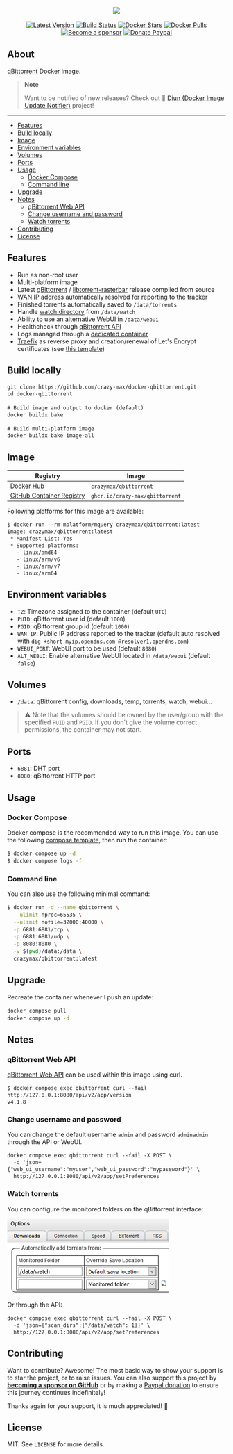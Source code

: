 <p align="center"><a href="https://github.com/crazy-max/docker-qbittorrent" target="_blank"><img height="128" src=".github/docker-qbittorrent.jpg"></a></p>

<p align="center">
  <a href="https://hub.docker.com/r/crazymax/qbittorrent/tags?page=1&ordering=last_updated"><img src="https://img.shields.io/github/v/tag/crazy-max/docker-qbittorrent?label=version&style=flat-square" alt="Latest Version"></a>
  <a href="https://github.com/crazy-max/docker-qbittorrent/actions?workflow=build"><img src="https://img.shields.io/github/actions/workflow/status/crazy-max/docker-qbittorrent/build.yml?branch=master&label=build&logo=github&style=flat-square" alt="Build Status"></a>
  <a href="https://hub.docker.com/r/crazymax/qbittorrent/"><img src="https://img.shields.io/docker/stars/crazymax/qbittorrent.svg?style=flat-square&logo=docker" alt="Docker Stars"></a>
  <a href="https://hub.docker.com/r/crazymax/qbittorrent/"><img src="https://img.shields.io/docker/pulls/crazymax/qbittorrent.svg?style=flat-square&logo=docker" alt="Docker Pulls"></a>
  <br /><a href="https://github.com/sponsors/crazy-max"><img src="https://img.shields.io/badge/sponsor-crazy--max-181717.svg?logo=github&style=flat-square" alt="Become a sponsor"></a>
  <a href="https://www.paypal.me/crazyws"><img src="https://img.shields.io/badge/donate-paypal-00457c.svg?logo=paypal&style=flat-square" alt="Donate Paypal"></a>
</p>

## About

[qBittorrent](https://www.qbittorrent.org/) Docker image.

> **Note**
> 
> Want to be notified of new releases? Check out 🔔 [Diun (Docker Image Update Notifier)](https://github.com/crazy-max/diun)
> project!

___

* [Features](#features)
* [Build locally](#build-locally)
* [Image](#image)
* [Environment variables](#environment-variables)
* [Volumes](#volumes)
* [Ports](#ports)
* [Usage](#usage)
  * [Docker Compose](#docker-compose)
  * [Command line](#command-line)
* [Upgrade](#upgrade)
* [Notes](#notes)
  * [qBittorrent Web API](#qbittorrent-web-api)
  * [Change username and password](#change-username-and-password)
  * [Watch torrents](#watch-torrents)
* [Contributing](#contributing)
* [License](#license)

## Features

* Run as non-root user
* Multi-platform image
* Latest [qBittorrent](https://github.com/qbittorrent/qBittorrent) / [libtorrent-rasterbar](https://github.com/arvidn/libtorrent) release compiled from source
* WAN IP address automatically resolved for reporting to the tracker
* Finished torrents automatically saved to `/data/torrents`
* Handle [watch directory](#watch-torrents) from `/data/watch`
* Ability to use an [alternative WebUI](https://github.com/qbittorrent/qBittorrent/wiki/Alternate-WebUI-usage) in `/data/webui`
* Healthcheck through [qBittorrent API](https://github.com/qbittorrent/qBittorrent/wiki/Web-API-Documentation)
* Logs managed through a [dedicated container](examples/traefik/compose.yml)
* [Traefik](https://github.com/containous/traefik-library-image) as reverse proxy and creation/renewal of Let's Encrypt certificates (see [this template](examples/traefik))

## Build locally

```shell
git clone https://github.com/crazy-max/docker-qbittorrent.git
cd docker-qbittorrent

# Build image and output to docker (default)
docker buildx bake

# Build multi-platform image
docker buildx bake image-all
```

## Image

| Registry                                                                                         | Image                           |
|--------------------------------------------------------------------------------------------------|---------------------------------|
| [Docker Hub](https://hub.docker.com/r/crazymax/qbittorrent/)                                            | `crazymax/qbittorrent`                 |
| [GitHub Container Registry](https://github.com/users/crazy-max/packages/container/package/qbittorrent)  | `ghcr.io/crazy-max/qbittorrent`        |

Following platforms for this image are available:

```
$ docker run --rm mplatform/mquery crazymax/qbittorrent:latest
Image: crazymax/qbittorrent:latest
 * Manifest List: Yes
 * Supported platforms:
   - linux/amd64
   - linux/arm/v6
   - linux/arm/v7
   - linux/arm64
```

## Environment variables

* `TZ`: Timezone assigned to the container (default `UTC`)
* `PUID`: qBittorrent user id (default `1000`)
* `PGID`: qBittorrent group id (default `1000`)
* `WAN_IP`: Public IP address reported to the tracker (default auto resolved with `dig +short myip.opendns.com @resolver1.opendns.com`)
* `WEBUI_PORT`: WebUI port to be used (default `8080`)
* `ALT_WEBUI`: Enable alternative WebUI located in `/data/webui` (default `false`)

## Volumes

* `/data`: qBittorrent config, downloads, temp, torrents, watch, webui...

> :warning: Note that the volumes should be owned by the user/group with the specified `PUID` and `PGID`.
> If you don't give the volume correct permissions, the container may not start.

## Ports

* `6881`: DHT port
* `8080`: qBittorrent HTTP port

## Usage

### Docker Compose

Docker compose is the recommended way to run this image. You can use the following
[compose template](examples/compose/compose.yml), then run the container:

```bash
$ docker compose up -d
$ docker compose logs -f
```

### Command line

You can also use the following minimal command:

```bash
$ docker run -d --name qbittorrent \
  --ulimit nproc=65535 \
  --ulimit nofile=32000:40000 \
  -p 6881:6881/tcp \
  -p 6881:6881/udp \
  -p 8080:8080 \
  -v $(pwd)/data:/data \
  crazymax/qbittorrent:latest
```

## Upgrade

Recreate the container whenever I push an update:

```bash
docker compose pull
docker compose up -d
```

## Notes

### qBittorrent Web API

[qBittorrent Web API](https://github.com/qbittorrent/qBittorrent/wiki/Web-API-Documentation) can be used within
this image using curl.

```
$ docker compose exec qbittorrent curl --fail http://127.0.0.1:8080/api/v2/app/version
v4.1.8
```

### Change username and password

You can change the default username `admin` and password `adminadmin` through the API or WebUI.

```shell
docker compose exec qbittorrent curl --fail -X POST \
  -d 'json={"web_ui_username":"myuser","web_ui_password":"mypassword"}' \
  http://127.0.0.1:8080/api/v2/app/setPreferences
```

### Watch torrents

You can configure the monitored folders on the qBittorrent interface:

![](.github/qbittorrent-watch.png)

Or through the API:

```shell
docker compose exec qbittorrent curl --fail -X POST \
  -d 'json={"scan_dirs":{"/data/watch": 1}}' \
  http://127.0.0.1:8080/api/v2/app/setPreferences
```

## Contributing

Want to contribute? Awesome! The most basic way to show your support is to star the project, or to raise issues. You
can also support this project by [**becoming a sponsor on GitHub**](https://github.com/sponsors/crazy-max) or by making
a [Paypal donation](https://www.paypal.me/crazyws) to ensure this journey continues indefinitely!

Thanks again for your support, it is much appreciated! :pray:

## License

MIT. See `LICENSE` for more details.
